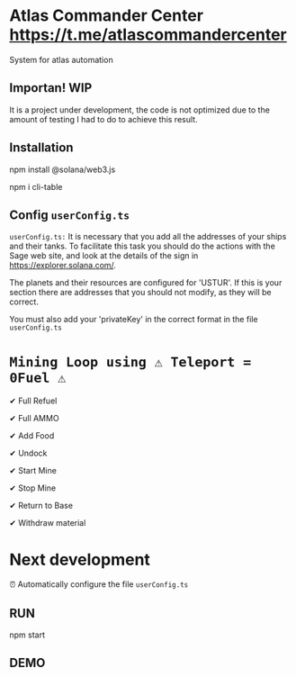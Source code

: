 
# Atlas Commander Center  https://t.me/atlascommandercenter

System for atlas automation




## Importan! WIP
It is a project under development, the code is not optimized due to the amount of testing I had to do to achieve this result.

## Installation

npm install @solana/web3.js

npm i cli-table

## Config `userConfig.ts`

`userConfig.ts:` It is necessary that you add all the addresses of your ships and their tanks. To facilitate this task you should do the actions with the Sage web site, and look at the details of the sign in https://explorer.solana.com/. 

The planets and their resources are configured for 'USTUR'. If this is your section there are addresses that you should not modify, as they will be correct.

You must also add your 'privateKey' in the correct format in the file  `userConfig.ts`

# `Mining Loop using ⚠ Teleport = 0Fuel ⚠ `

✔ Full Refuel

✔ Full AMMO

✔ Add Food

✔ Undock

✔ Start Mine

✔ Stop Mine

✔ Return to Base

✔ Withdraw material

# Next development

⏰ Automatically configure the file `userConfig.ts`

## RUN

npm start

## DEMO
